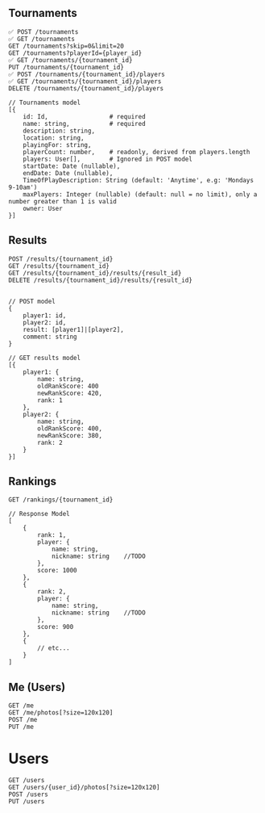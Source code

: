 
## Tournaments

    ✅ POST /tournaments
    ✅ GET /tournaments
    GET /tournaments?skip=0&limit=20
    GET /tournaments?playerId={player_id}
    ✅ GET /tournaments/{tournament_id}
    PUT /tournaments/{tournament_id}
    ✅ POST /tournaments/{tournament_id}/players
    ✅ GET /tournaments/{tournament_id}/players
    DELETE /tournaments/{tournament_id}/players
    
    // Tournaments model
    [{
        id: Id,                 # required
        name: string,           # required
        description: string,
        location: string,
        playingFor: string,
        playerCount: number,    # readonly, derived from players.length
        players: User[],        # Ignored in POST model
        startDate: Date (nullable),
        endDate: Date (nullable),
        TimeOfPlayDescription: String (default: 'Anytime', e.g: 'Mondays 9-10am')
        maxPlayers: Integer (nullable) (default: null = no limit), only a number greater than 1 is valid
        owner: User
    }]

## Results

    POST /results/{tournament_id}
    GET /results/{tournament_id}
    GET /results/{tournament_id}/results/{result_id}
    DELETE /results/{tournament_id}/results/{result_id}


    // POST model
    {
        player1: id,
        player2: id,
        result: [player1]|[player2],
        comment: string
    }

    // GET results model
    [{
        player1: {
            name: string,
            oldRankScore: 400 
            newRankScore: 420,
            rank: 1
        },
        player2: {
            name: string,
            oldRankScore: 400,
            newRankScore: 380,
            rank: 2
        }
    }]

## Rankings

    GET /rankings/{tournament_id}

    // Response Model
    [
        {
            rank: 1,
            player: {
                name: string,
                nickname: string    //TODO
            },
            score: 1000
        },
        {
            rank: 2,
            player: {
                name: string,
                nickname: string    //TODO
            },
            score: 900
        },
        {
            // etc...
        }
    ]

## Me (Users)

    GET /me
    GET /me/photos[?size=120x120]
    POST /me
    PUT /me

# Users

    GET /users
    GET /users/{user_id}/photos[?size=120x120]
    POST /users
    PUT /users
